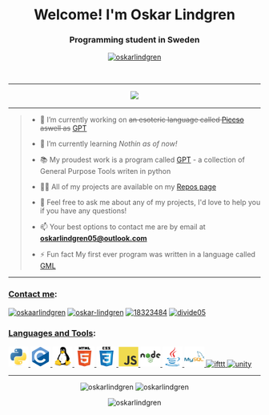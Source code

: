 <!--Title-->
<h1 align="center">Welcome! I'm Oskar Lindgren</h1>
<h3 align="center">Programming student in Sweden</h3>

<!--Trophies-->
<p align="center">
<a href="https://github.com/ryo-ma/github-profile-trophy"><img src="https://github-profile-trophy.vercel.app/?username=oskarlindgren" alt="oskarlindgren" /></a>
</p>
<br>

---

<!--GIF-->
<p align="center">
<img src="https://user-images.githubusercontent.com/100297674/222921691-e0b46b9b-dc2e-4992-95da-9fd9d05793f3.gif">
</p>

<!--Tid Bits-->
---

> - 🔭 I’m currently working on ~~an esoteric language called [Piccso](https://github.com/OskarLindgren/Piccso) aswell as~~ [GPT](https://github.com/OskarLindgren/GeneralPurposeTools)
> 
> - 🌱 I’m currently learning *Nothin as of now!*
> 
> - 📚 My proudest work is a program called [GPT](https://github.com/OskarLindgren/GeneralPurposeTools) - a collection of General Purpose Tools writen in python
> 
> - 👨‍💻 All of my projects are available on my [Repos page](https://github.com/OskarLindgren?tab=repositories)
> 
> - 💬 Feel free to ask me about any of my projects, I'd love to help you if you have any questions!
> 
> - 📫 Your best options to contact me are by email at **oskarlindgren05@outlook.com**
> 
> - ⚡ Fun fact My first ever program was written in a language called [GML](https://manual.yoyogames.com/GameMaker_Language/GML_Overview/GML_Overview.htm)

---

<!--Contact Info-->
### <ins>Contact me</ins>:
<p align="left">
<!--Twitter-->
<a href="https://twitter.com/oskaarlindgren" target="blank"><img align="center" src="https://raw.githubusercontent.com/rahuldkjain/github-profile-readme-generator/master/src/images/icons/Social/twitter.svg" alt="oskaarlindgren" height="30" width="40" /></a>
<!--Linked in-->
<a href="https://linkedin.com/in/oskar-lindgren" target="blank"><img align="center" src="https://raw.githubusercontent.com/rahuldkjain/github-profile-readme-generator/master/src/images/icons/Social/linked-in-alt.svg" alt="oskar-lindgren" height="30" width="40" /></a>
<!--Stack Over Flow-->
<a href="https://stackoverflow.com/users/18323484" target="blank"><img align="center" src="https://raw.githubusercontent.com/rahuldkjain/github-profile-readme-generator/master/src/images/icons/Social/stack-overflow.svg" alt="18323484" height="30" width="40" /></a>
<!--Leet Code-->
<a href="https://www.leetcode.com/divide05" target="blank"><img align="center" src="https://raw.githubusercontent.com/rahuldkjain/github-profile-readme-generator/master/src/images/icons/Social/leet-code.svg" alt="divide05" height="30" width="40" /></a>
</p>

<!--Skills-->
### <ins>Languages and Tools</ins>:
<p align="left">
<!--Python-->
<a href="https://www.python.org" target="_blank" rel="noreferrer"> <img src="https://raw.githubusercontent.com/devicons/devicon/master/icons/python/python-original.svg" alt="python" width="40" height="40"/> </a>
<!--C-->
<a href="https://www.cprogramming.com/" target="_blank" rel="noreferrer"> <img src="https://raw.githubusercontent.com/devicons/devicon/master/icons/c/c-original.svg" alt="c" width="40" height="40"/> </a>
<!--Linux-->
<a href="https://www.linux.org/" target="_blank" rel="noreferrer"> <img src="https://raw.githubusercontent.com/devicons/devicon/master/icons/linux/linux-original.svg" alt="linux" width="40" height="40"/> </a>
<!--HTML-->
<a href="https://www.w3.org/html/" target="_blank" rel="noreferrer"> <img src="https://raw.githubusercontent.com/devicons/devicon/master/icons/html5/html5-original-wordmark.svg" alt="html5" width="40" height="40"/> </a>
<!--CSS-->
<a href="https://www.w3schools.com/css/" target="_blank" rel="noreferrer"> <img src="https://raw.githubusercontent.com/devicons/devicon/master/icons/css3/css3-original-wordmark.svg" alt="css3" width="40" height="40"/> </a>
<!--JS-->
<a href="https://developer.mozilla.org/en-US/docs/Web/JavaScript" target="_blank" rel="noreferrer"> <img src="https://raw.githubusercontent.com/devicons/devicon/master/icons/javascript/javascript-original.svg" alt="javascript" width="40" height="40"/> </a>
<!--Node JS-->
<a href="https://nodejs.org" target="_blank" rel="noreferrer"> <img src="https://raw.githubusercontent.com/devicons/devicon/master/icons/nodejs/nodejs-original-wordmark.svg" alt="nodejs" width="40" height="40"/> </a>
<!--Java-->
<a href="https://www.java.com" target="_blank" rel="noreferrer"> <img src="https://raw.githubusercontent.com/devicons/devicon/master/icons/java/java-original.svg" alt="java" width="40" height="40"/> </a>
<!--MySQL-->
<a href="https://www.mysql.com/" target="_blank" rel="noreferrer"> <img src="https://raw.githubusercontent.com/devicons/devicon/master/icons/mysql/mysql-original-wordmark.svg" alt="mysql" width="40" height="40"/> </a>
<!--IFTTT-->
<a href="https://ifttt.com/" target="_blank" rel="noreferrer"> <img src="https://www.vectorlogo.zone/logos/ifttt/ifttt-ar21.svg" alt="ifttt" width="40" height="40"/> </a>
<!--Unity-->
<a href="https://unity.com/" target="_blank" rel="noreferrer"> <img src="https://www.vectorlogo.zone/logos/unity3d/unity3d-icon.svg" alt="unity" width="40" height="40"/> </a> 
</p>

---

<!--Stat Cards-->
<p align="center">
<!--Github Stats-->
<img src="https://github-readme-stats.vercel.app/api?username=oskarlindgren&show_icons=true&theme=dark&title_color=fa8b00&text_color=fdfdfd&bg_color=151515&cache_seconds=1800&locale=en" alt="oskarlindgren" />
<!--Github Streak-->
<img src="https://github-readme-streak-stats.herokuapp.com/?user=oskarlindgren&theme=dark" alt="oskarlindgren" />
</p>

<p align="center">
<!--Top Languages-->
<img src="https://github-readme-stats.vercel.app/api/top-langs?username=oskarlindgren&show_icons=true&theme=dark&title_color=fa8b00&text_color=fdfdfd&bg_color=151515&hide_border=false&cache_seconds=1800&locale=en" alt="oskarlindgren" />
</p>
